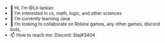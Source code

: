 - 👋 Hi, I’m @Lil-lankan
- 👀 I’m interested in cs, math, logic, and other sciences
- 🌱 I’m currently learning Java
- 💞️ I’m looking to collaborate on Roblox games, any other games, discord bots,
- 📫 How to reach me: Discord: Staj#3404

<!---
Lil-lankan/Lil-lankan is a ✨ special ✨ repository because its `README.md` (this file) appears on your GitHub profile.
You can click the Preview link to take a look at your changes.
--->
